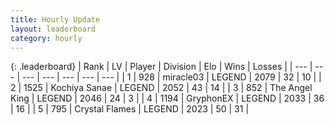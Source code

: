 ```yaml
---
title: Hourly Update
layout: leaderboard
category: hourly
---
```


{: .leaderboard}
| Rank | LV | Player | Division | Elo | Wins | Losses |
| --- | --- | --- | --- | --- | --- | --- |
| <span data-change="0">1</span> | 928 | <span title="ID: 416373">miracle03</span> | LEGEND | <span data-change="-23">2079</span> | <span data-change="0">32</span> | <span data-change="2">10</span> |
| <span data-change="0">2</span> | 1525 | <span title="ID: 164871">Kochiya Sanae</span> | LEGEND | <span data-change="0">2052</span> | <span data-change="0">43</span> | <span data-change="0">14</span> |
| <span data-change="0">3</span> | 852 | <span title="ID: 547162">The Angel King</span> | LEGEND | <span data-change="0">2046</span> | <span data-change="0">24</span> | <span data-change="0">3</span> |
| <span data-change="0">4</span> | 1194 | <span title="ID: 315148">GryphonEX</span> | LEGEND | <span data-change="0">2033</span> | <span data-change="0">36</span> | <span data-change="0">16</span> |
| <span data-change="2">5</span> | 795 | <span title="ID: 163201">Crystal Flames</span> | LEGEND | <span data-change="12">2023</span> | <span data-change="3">50</span> | <span data-change="1">31</span> |